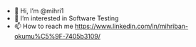 - 👋 Hi, I’m @mihri1
- 👀 I’m interested in Software Testing
- 📫 How to reach me https://www.linkedin.com/in/mihriban-okumu%C5%9F-7405b3109/

<!---
mihri1/mihri1 is a ✨ special ✨ repository because its `README.md` (this file) appears on your GitHub profile.
You can click the Preview link to take a look at your changes.
--->
